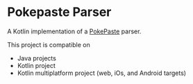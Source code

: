 # Pokepaste Parser
A Kotlin implementation of a [PokePaste](https://pokepast.es/) parser.

This project is compatible on
- Java projects
- Kotlin project
- Kotlin multiplatform project (web, iOs, and Android targets)